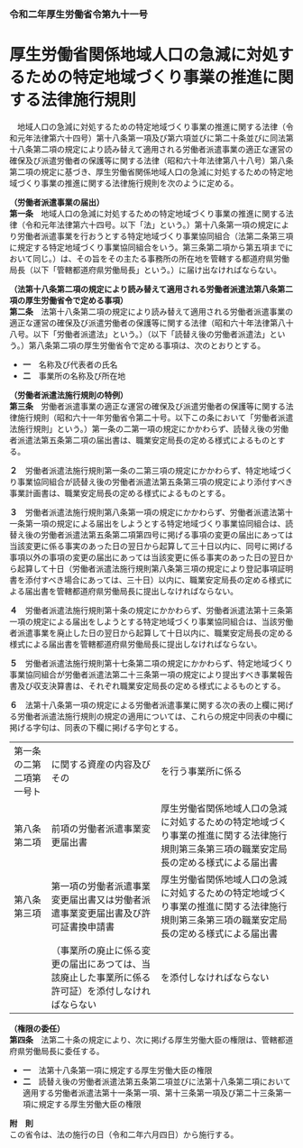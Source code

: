 ### 令和二年厚生労働省令第九十一号  
# 厚生労働省関係地域人口の急減に対処するための特定地域づくり事業の推進に関する法律施行規則  
　地域人口の急減に対処するための特定地域づくり事業の推進に関する法律（令和元年法律第六十四号）第十八条第一項及び第六項並びに第二十条並びに同法第十八条第二項の規定により読み替えて適用される労働者派遣事業の適正な運営の確保及び派遣労働者の保護等に関する法律（昭和六十年法律第八十八号）第八条第二項の規定に基づき、厚生労働省関係地域人口の急減に対処するための特定地域づくり事業の推進に関する法律施行規則を次のように定める。  
  
**（労働者派遣事業の届出）**  
**第一条**　地域人口の急減に対処するための特定地域づくり事業の推進に関する法律（令和元年法律第六十四号。以下「法」という。）第十八条第一項の規定により労働者派遣事業を行おうとする特定地域づくり事業協同組合（法第二条第三項に規定する特定地域づくり事業協同組合をいう。第三条第二項から第五項までにおいて同じ。）は、その旨をその主たる事務所の所在地を管轄する都道府県労働局長（以下「管轄都道府県労働局長」という。）に届け出なければならない。  
  
**（法第十八条第二項の規定により読み替えて適用される労働者派遣法第八条第二項の厚生労働省令で定める事項）**  
**第二条**　法第十八条第二項の規定により読み替えて適用される労働者派遣事業の適正な運営の確保及び派遣労働者の保護等に関する法律（昭和六十年法律第八十八号。以下「労働者派遣法」という。）（以下「読替え後の労働者派遣法」という。）第八条第二項の厚生労働省令で定める事項は、次のとおりとする。  
* **一**　名称及び代表者の氏名  
* **二**　事業所の名称及び所在地  
  
**（労働者派遣法施行規則の特例）**  
**第三条**　労働者派遣事業の適正な運営の確保及び派遣労働者の保護等に関する法律施行規則（昭和六十一年労働省令第二十号。以下この条において「労働者派遣法施行規則」という。）第一条の二第一項の規定にかかわらず、読替え後の労働者派遣法第五条第二項の届出書は、職業安定局長の定める様式によるものとする。  
  
**２**　労働者派遣法施行規則第一条の二第三項の規定にかかわらず、特定地域づくり事業協同組合が読替え後の労働者派遣法第五条第三項の規定により添付すべき事業計画書は、職業安定局長の定める様式によるものとする。  
  
**３**　労働者派遣法施行規則第八条第一項の規定にかかわらず、労働者派遣法第十一条第一項の規定による届出をしようとする特定地域づくり事業協同組合は、読替え後の労働者派遣法第五条第二項第四号に掲げる事項の変更の届出にあっては当該変更に係る事実のあった日の翌日から起算して三十日以内に、同号に掲げる事項以外の事項の変更の届出にあっては当該変更に係る事実のあった日の翌日から起算して十日（労働者派遣法施行規則第八条第三項の規定により登記事項証明書を添付すべき場合にあっては、三十日）以内に、職業安定局長の定める様式による届出書を管轄都道府県労働局長に提出しなければならない。  
  
**４**　労働者派遣法施行規則第十条の規定にかかわらず、労働者派遣法第十三条第一項の規定による届出をしようとする特定地域づくり事業協同組合は、当該労働者派遣事業を廃止した日の翌日から起算して十日以内に、職業安定局長の定める様式による届出書を管轄都道府県労働局長に提出しなければならない。  
  
**５**　労働者派遣法施行規則第十七条第二項の規定にかかわらず、特定地域づくり事業協同組合が労働者派遣法第二十三条第一項の規定により提出すべき事業報告書及び収支決算書は、それぞれ職業安定局長の定める様式によるものとする。  
  
**６**　法第十八条第一項の規定による労働者派遣事業に関する次の表の上欄に掲げる労働者派遣法施行規則の規定の適用については、これらの規定中同表の中欄に掲げる字句は、同表の下欄に掲げる字句とする。  

||||  
| --- | --- | --- |  
|第一条の二第二項第一号ト|に関する資産の内容及びその|を行う事業所に係る|  
|第八条第二項|前項の労働者派遣事業変更届出書|厚生労働省関係地域人口の急減に対処するための特定地域づくり事業の推進に関する法律施行規則第三条第三項の職業安定局長の定める様式による届出書|  
|第八条第三項|第一項の労働者派遣事業変更届出書又は労働者派遣事業変更届出書及び許可証書換申請書|厚生労働省関係地域人口の急減に対処するための特定地域づくり事業の推進に関する法律施行規則第三条第三項の職業安定局長の定める様式による届出書|  
||（事業所の廃止に係る変更の届出にあつては、当該廃止した事業所に係る許可証）を添付しなければならない|を添付しなければならない|  
  
  
**（権限の委任）**  
**第四条**　法第二十条の規定により、次に掲げる厚生労働大臣の権限は、管轄都道府県労働局長に委任する。  
* **一**　法第十八条第一項に規定する厚生労働大臣の権限  
* **二**　読替え後の労働者派遣法第五条第二項並びに法第十八条第二項において適用する労働者派遣法第十一条第一項、第十三条第一項及び第二十三条第一項に規定する厚生労働大臣の権限  
  
**附　則**  
この省令は、法の施行の日（令和二年六月四日）から施行する。  
  
